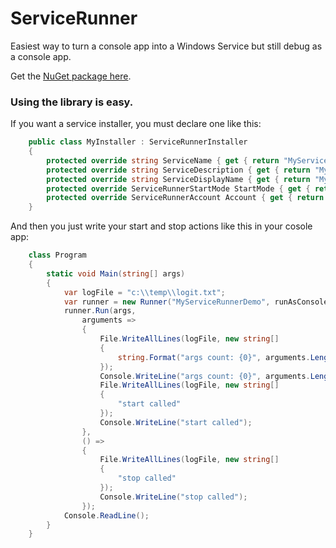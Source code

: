 ServiceRunner
=============

Easiest way to turn a console app into a Windows Service but still debug as a console app.

Get the [NuGet package here][].

### Using the library is easy. 

If you want a service installer, you must declare one like this:

```C#
    public class MyInstaller : ServiceRunnerInstaller
    {
        protected override string ServiceName { get { return "MyServiceRunnerDemo"; } }
        protected override string ServiceDescription { get { return "My Service Runner Demo description"; } }
        protected override string ServiceDisplayName { get { return "My Service Runner Demo"; } }
        protected override ServiceRunnerStartMode StartMode { get { return ServiceRunnerStartMode.Manual; } }
        protected override ServiceRunnerAccount Account { get { return ServiceRunnerAccount.LocalSystem; } }
    }
```

And then you just write your start and stop actions like this in your cosole app:

```C#
    class Program
    {
        static void Main(string[] args)
        {
            var logFile = "c:\\temp\\logit.txt";
            var runner = new Runner("MyServiceRunnerDemo", runAsConsole: false);
            runner.Run(args, 
                arguments =>
                {
                    File.WriteAllLines(logFile, new string[]
                    {
                        string.Format("args count: {0}", arguments.Length)
                    });
                    Console.WriteLine("args count: {0}", arguments.Length);
                    File.WriteAllLines(logFile, new string[]
                    {
                        "start called"
                    });
                    Console.WriteLine("start called");
                }, 
                () =>
                {
                    File.WriteAllLines(logFile, new string[]
                    {
                        "stop called"
                    });
                    Console.WriteLine("stop called");
                });
            Console.ReadLine();
        }
    }
```
	
	
  [NuGet package here]: http://www.nuget.org/packages/ServiceRunner/
